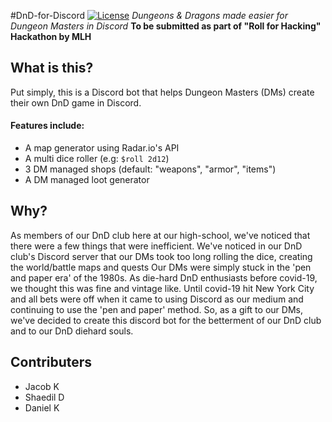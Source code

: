 #DnD-for-Discord
[![License](https://img.shields.io/badge/License-MIT-blue?style=for-the-badge)](https://github.com/Shaedil/vim-anki)
*Dungeons & Dragons made easier for Dungeon Masters in Discord*
**To be submitted as part of "Roll for Hacking" Hackathon by MLH**

## What is this?
Put simply, this is a Discord bot that helps Dungeon Masters (DMs) create their own DnD game in Discord.

#### Features include:
- A map generator using Radar.io's API
- A multi dice roller (e.g: ``$roll 2d12``)
- 3 DM managed shops (default: "weapons", "armor", "items")
- A DM managed loot generator

## Why?
As members of our DnD club here at our high-school, we've noticed that there were a few things that were inefficient.
We've noticed in our DnD club's Discord server that our DMs took too long rolling the dice, creating the world/battle maps and quests
Our DMs were simply stuck in the 'pen and paper era' of the 1980s. As die-hard DnD enthusiasts before covid-19, we thought this was fine and vintage like.
Until covid-19 hit New York City and all bets were off when it came to using Discord as our medium and continuing to use the 'pen and paper' method.
So, as a gift to our DMs, we've decided to create this discord bot for the betterment of our DnD club and to our DnD diehard souls.

## Contributers
- Jacob K
- Shaedil D
- Daniel K
